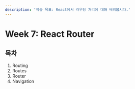 ```yaml
---
description: '학습 목표: React에서 라우팅 처리에 대해 배워봅시다.'
---
```


# Week 7: React Router

## 목차

1. Routing
2. Routes
3. Router
4. Navigation
